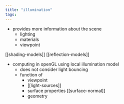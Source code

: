 ```yaml
---
title: "illumination"
tags: 
---
```


- provides more information about the scene
	- lighting
	- materials
	- viewpoint

[[shading-models]]
[[reflection-models]]

- computing in openGL using local illumination model
	- does not consider light bouncing
	- function of
		- viewpoint
		- [[light-sources]]
		- surface properties [[surface-normal]]
		- geometry